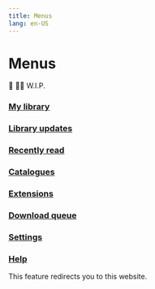 ```yaml
---
title: Menus
lang: en-US
---
```


# Menus
:construction: :construction_worker_man: W.I.P.

### [<MaterialIcon icon-name="class"/> My library](/help/guides/my-library)

### [<MaterialIcon icon-name="update"/> Library updates](/help/guides/library-updates)

### [<MaterialIcon icon-name="mdi-glasses" legacy /> Recently read](/help/guides/recently-read)

### [<MaterialIcon icon-name="explore"/> Catalogues](/help/guides/catalogues)

### [<MaterialIcon icon-name="extension"/> Extensions](/help/guides/extensions)

### [<MaterialIcon icon-name="get_app"/> Download queue](/help/guides/download-queue)

### [<MaterialIcon icon-name="settings"/> Settings](/help/guides/settings)

### [<MaterialIcon icon-name="help"/> Help](/help/)
This feature redirects you to this website.
